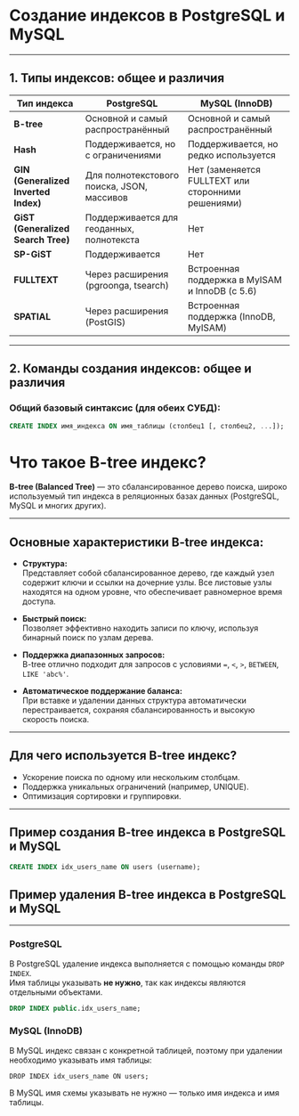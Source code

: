 # Создание индексов в PostgreSQL и MySQL

---

## 1. Типы индексов: общее и различия

| Тип индекса               | PostgreSQL                               | MySQL (InnoDB)                       |
|--------------------------|----------------------------------------|------------------------------------|
| **B-tree**               | Основной и самый распространённый      | Основной и самый распространённый  |
| **Hash**                 | Поддерживается, но с ограничениями     | Поддерживается, но редко используется |
| **GIN (Generalized Inverted Index)** | Для полнотекстового поиска, JSON, массивов | Нет (заменяется FULLTEXT или сторонними решениями) |
| **GiST (Generalized Search Tree)** | Поддерживается для геоданных, полнотекста | Нет                               |
| **SP-GiST**              | Поддерживается                         | Нет                               |
| **FULLTEXT**             | Через расширения (pgroonga, tsearch)  | Встроенная поддержка в MyISAM и InnoDB (с 5.6) |
| **SPATIAL**              | Через расширения (PostGIS)             | Встроенная поддержка (InnoDB, MyISAM) |

---

## 2. Команды создания индексов: общее и различия

### Общий базовый синтаксис (для обеих СУБД):

```sql
CREATE INDEX имя_индекса ON имя_таблицы (столбец1 [, столбец2, ...]);
```

# Что такое B-tree индекс?

**B-tree (Balanced Tree)** — это сбалансированное дерево поиска, широко используемый тип индекса в реляционных базах данных (PostgreSQL, MySQL и многих других).

---

## Основные характеристики B-tree индекса:

- **Структура:**  
  Представляет собой сбалансированное дерево, где каждый узел содержит ключи и ссылки на дочерние узлы. Все листовые узлы находятся на одном уровне, что обеспечивает равномерное время доступа.

- **Быстрый поиск:**  
  Позволяет эффективно находить записи по ключу, используя бинарный поиск по узлам дерева.

- **Поддержка диапазонных запросов:**  
  B-tree отлично подходит для запросов с условиями `=`, `<`, `>`, `BETWEEN`, `LIKE 'abc%'`.

- **Автоматическое поддержание баланса:**  
  При вставке и удалении данных структура автоматически перестраивается, сохраняя сбалансированность и высокую скорость поиска.

---

## Для чего используется B-tree индекс?

- Ускорение поиска по одному или нескольким столбцам.
- Поддержка уникальных ограничений (например, UNIQUE).
- Оптимизация сортировки и группировки.

---

## Пример создания B-tree индекса в PostgreSQL и MySQL

```sql
CREATE INDEX idx_users_name ON users (username);
``` 

## Пример удаления B-tree индекса в PostgreSQL и MySQL

---

### PostgreSQL

В PostgreSQL удаление индекса выполняется с помощью команды `DROP INDEX`.  
Имя таблицы указывать **не нужно**, так как индексы являются отдельными объектами.

```sql
DROP INDEX public.idx_users_name;
```


### MySQL (InnoDB)

В MySQL индекс связан с конкретной таблицей, поэтому при удалении необходимо указывать имя таблицы:
```
DROP INDEX idx_users_name ON users;
```

В MySQL имя схемы указывать не нужно — только имя индекса и имя таблицы.